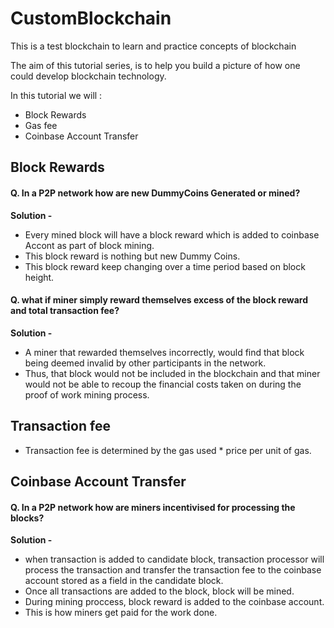 
# CustomBlockchain

This is a test blockchain to learn and practice concepts of blockchain

The aim of this tutorial series, is to help you build a picture of how one could develop blockchain technology.

In this tutorial we will :

- Block Rewards
- Gas fee
- Coinbase Account Transfer

  
## Block Rewards

#### Q. In a P2P network how are new DummyCoins Generated or mined?
**Solution -** 
 - Every mined block will have a block reward which is added to coinbase Accont as part of block mining.
 - This block reward is nothing but new Dummy Coins.
 - This block reward keep changing over a time period based on block height.


#### Q. what if miner simply reward themselves excess of the block reward and total transaction fee?
**Solution -** 
 - A miner that rewarded themselves incorrectly, would find that block being deemed invalid by other participants in the network.
 - Thus, that block would not be included in the blockchain and that miner would not be able to recoup the financial costs taken on during the proof of work mining process.


## Transaction fee
- Transaction fee is determined by the gas used * price per unit of gas.


## Coinbase Account Transfer

#### Q. In a P2P network how are miners incentivised for processing the blocks?
**Solution -** 
 - when transaction is added to candidate block, transaction processor will process the transaction and transfer the transaction fee to the coinbase account stored as a field in the candidate block.
 - Once all transactions are added to the block, block will be mined. 
 - During mining proccess, block reward is added to the coinbase account. 
- This is how miners get paid for the work done.
